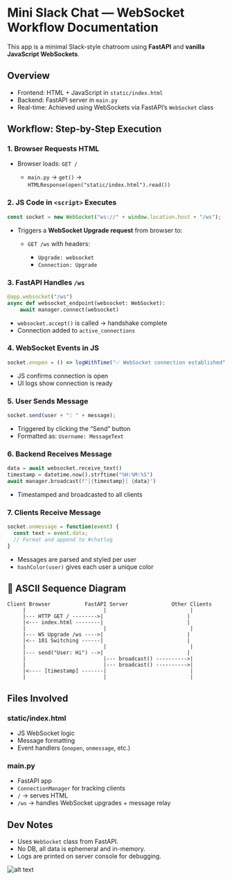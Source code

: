 
# Mini Slack Chat — WebSocket Workflow Documentation

This app is a minimal Slack-style chatroom using **FastAPI** and **vanilla JavaScript WebSockets**.


## Overview

* Frontend: HTML + JavaScript in `static/index.html`
* Backend: FastAPI server in `main.py`
* Real-time: Achieved using WebSockets via FastAPI’s `WebSocket` class


## Workflow: Step-by-Step Execution

### 1. Browser Requests HTML

* Browser loads: `GET /`

  * `main.py` → `get()` → `HTMLResponse(open("static/index.html").read())`

### 2. JS Code in `<script>` Executes

```js
const socket = new WebSocket("ws://" + window.location.host + "/ws");
```

* Triggers a **WebSocket Upgrade request** from browser to:

  * `GET /ws` with headers:

    * `Upgrade: websocket`
    * `Connection: Upgrade`



### 3. FastAPI Handles `/ws`

```python
@app.websocket("/ws")
async def websocket_endpoint(websocket: WebSocket):
    await manager.connect(websocket)
```

* `websocket.accept()` is called → handshake complete
* Connection added to `active_connections`



### 4. WebSocket Events in JS

```js
socket.onopen = () => logWithTime("✅ WebSocket connection established");
```

* JS confirms connection is open
* UI logs show connection is ready


### 5. User Sends Message

```js
socket.send(user + ": " + message);
```

* Triggered by clicking the “Send” button
* Formatted as: `Username: MessageText`


### 6. Backend Receives Message

```python
data = await websocket.receive_text()
timestamp = datetime.now().strftime("%H:%M:%S")
await manager.broadcast(f"[{timestamp}] {data}")
```

* Timestamped and broadcasted to all clients


### 7. Clients Receive Message

```js
socket.onmessage = function(event) {
  const text = event.data;
  // Format and append to #chatlog
}
```

* Messages are parsed and styled per user
* `hashColor(user)` gives each user a unique color



## 🔁 ASCII Sequence Diagram

```text
Client Browser           FastAPI Server              Other Clients
     |                         |                           |
     |--- HTTP GET / -------->|                           |
     |<--- index.html --------|                           |
     |                         |                           |
     |--- WS Upgrade /ws ---->|                           |
     |<-- 101 Switching ------|                           |
     |                         |                           |
     |--- send("User: Hi") -->|                           |
     |                         |--- broadcast() ---------->|
     |                         |--- broadcast() ---------->|
     |<---- [timestamp] -------|                           |
     |                         |                           |
```



## Files Involved

### static/index.html

* JS WebSocket logic
* Message formatting
* Event handlers (`onopen`, `onmessage`, etc.)

### main.py

* FastAPI app
* `ConnectionManager` for tracking clients
* `/` → serves HTML
* `/ws` → handles WebSocket upgrades + message relay



## Dev Notes

* Uses `WebSocket` class from FastAPI.
* No DB, all data is ephemeral and in-memory.
* Logs are printed on server console for debugging.

![alt text](<Screenshot 2025-05-05 at 3.34.06 PM.jpg>)